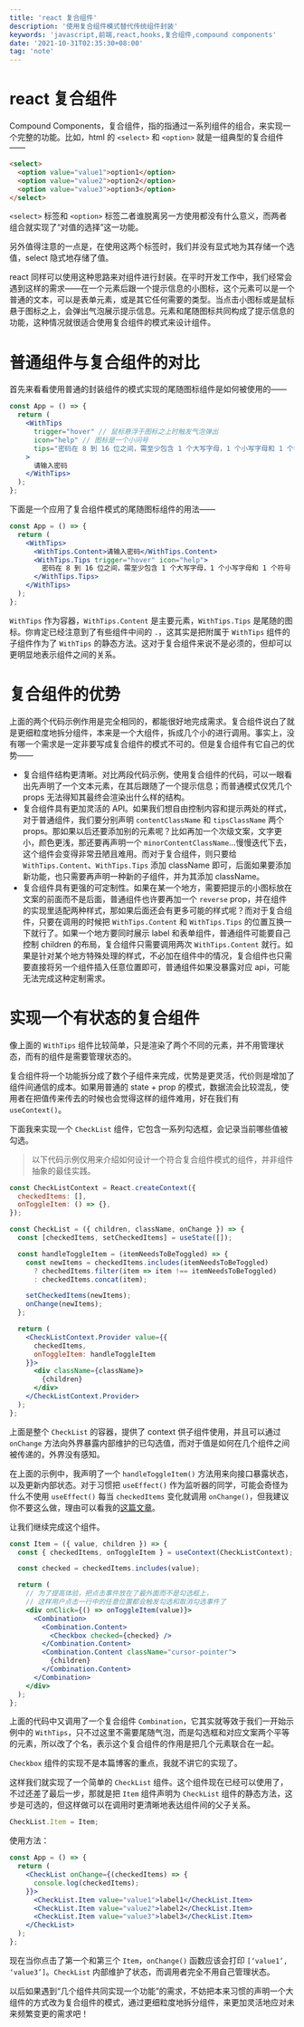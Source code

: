 ```yaml
---
title: 'react 复合组件'
description: '使用复合组件模式替代传统组件封装'
keywords: 'javascript,前端,react,hooks,复合组件,compound components'
date: '2021-10-31T02:35:30+08:00'
tag: 'note'
---
```


# react 复合组件

Compound Components，复合组件，指的指通过一系列组件的组合，来实现一个完整的功能。比如，html 的 `<select>` 和 `<option>` 就是一组典型的复合组件——

```html
<select>
  <option value="value1">option1</option>
  <option value="value2">option2</option>
  <option value="value3">option3</option>
</select>
```

`<select>` 标签和 `<option>` 标签二者谁脱离另一方使用都没有什么意义，而两者组合就实现了“对值的选择”这一功能。

另外值得注意的一点是，在使用这两个标签时，我们并没有显式地为其存储一个选值，select 隐式地存储了值。

react 同样可以使用这种思路来对组件进行封装。在平时开发工作中，我们经常会遇到这样的需求——在一个元素后跟一个提示信息的小图标，这个元素可以是一个普通的文本，可以是表单元素，或是其它任何需要的类型。当点击小图标或是鼠标悬于图标之上，会弹出气泡展示提示信息。元素和尾随图标共同构成了提示信息的功能，这种情况就很适合使用复合组件的模式来设计组件。

# 普通组件与复合组件的对比

首先来看看使用普通的封装组件的模式实现的尾随图标组件是如何被使用的——

```jsx
const App = () => {
  return (
    <WithTips
      trigger="hover" // 鼠标悬浮于图标之上时触发气泡弹出
      icon="help" // 图标是一个小问号
      tips="密码在 8 到 16 位之间，需至少包含 1 个大写字母，1 个小写字母和 1 个符号" // 气泡中的文案
    >
      请输入密码
    </WithTips>
  );
};
```

下面是一个应用了复合组件模式的尾随图标组件的用法——

```jsx
const App = () => {
  return (
    <WithTips>
      <WithTips.Content>请输入密码</WithTips.Content>
      <WithTips.Tips trigger="hover" icon="help">
        密码在 8 到 16 位之间，需至少包含 1 个大写字母，1 个小写字母和 1 个符号
      </WithTips.Tips>
    </WithTips>
  );
};
```

`WithTips` 作为容器，`WithTips.Content` 是主要元素，`WithTips.Tips` 是尾随的图标。你肯定已经注意到了有些组件中间的 `.`，这其实是把附属于 `WithTips` 组件的子组件作为了 `WithTips` 的静态方法。这对于复合组件来说不是必须的，但却可以更明显地表示组件之间的关系。

# 复合组件的优势

上面的两个代码示例作用是完全相同的，都能很好地完成需求。复合组件说白了就是更细粒度地拆分组件，本来是一个大组件，拆成几个小的进行调用。事实上，没有哪一个需求是一定非要写成复合组件的模式不可的。但是复合组件有它自己的优势——

- 复合组件结构更清晰。对比两段代码示例，使用复合组件的代码，可以一眼看出先声明了一个文本元素，在其后跟随了一个提示信息；而普通模式仅凭几个 props 无法得知其最终会渲染出什么样的结构。
- 复合组件具有更加灵活的 API。如果我们想自由控制内容和提示两处的样式，对于普通组件，我们要分别声明 `contentClassName` 和 `tipsClassName` 两个 props。那如果以后还要添加别的元素呢？比如再加一个次级文案，文字更小，颜色更浅，那还要再声明一个 `minorContentClassName`…慢慢迭代下去，这个组件会变得非常丑陋且难用。而对于复合组件，则只要给 `WithTips.Content`、`WithTips.Tips` 添加 className 即可，后面如果要添加新功能，也只需要再声明一种新的子组件，并为其添加 className。
- 复合组件具有更强的可定制性。如果在某一个地方，需要把提示的小图标放在文案的前面而不是后面，普通组件也许要再加一个 `reverse` prop，并在组件的实现里适配两种样式，那如果后面还会有更多可能的样式呢？而对于复合组件，只要在调用的时候把 `WithTips.Content` 和 `WithTips.Tips` 的位置互换一下就行了。如果一个地方要同时展示 label 和表单组件，普通组件可能要自己控制 children 的布局，复合组件只需要调用两次 `WithTips.Content` 就行。如果是针对某个地方特殊处理的样式，不必加在组件中的情况，复合组件也只需要直接将另一个组件插入任意位置即可，普通组件如果没暴露对应 api，可能无法完成这种定制需求。

# 实现一个有状态的复合组件

像上面的 `WithTips` 组件比较简单，只是渲染了两个不同的元素，并不用管理状态，而有的组件是需要管理状态的。

复合组件将一个功能拆分成了数个子组件来完成，优势是更灵活，代价则是增加了组件间通信的成本。如果用普通的 state + prop 的模式，数据流会比较混乱，使用者在把值传来传去的时候也会觉得这样的组件难用，好在我们有 `useContext()`。

下面我来实现一个 `CheckList` 组件，它包含一系列勾选框，会记录当前哪些值被勾选。

> 以下代码示例仅用来介绍如何设计一个符合复合组件模式的组件，并非组件抽象的最佳实践。

```jsx
const CheckListContext = React.createContext({
  checkedItems: [],
  onToggleItem: () => {},
});

const CheckList = ({ children, className, onChange }) => {
  const [checkedItems, setCheckedItems] = useState([]);

  const handleToggleItem = (itemNeedsToBeToggled) => {
    const newItems = checkedItems.includes(itemNeedsToBeToggled)
      ? chechedItems.filter(item => item !== itemNeedsToBeToggled)
      : checkedItems.concat(item);

    setCheckedItems(newItems);
    onChange(newItems);
  };

  return (
    <CheckListContext.Provider value={{
      checkedItems,
      onToggleItem: handleToggleItem
    }}>
      <div className={className}>
        {children}
      </div>
    </CheckListContext.Provider>
  );
};
```

上面是整个 `CheckList` 的容器，提供了 context 供子组件使用，并且可以通过 `onChange` 方法向外界暴露内部维护的已勾选值，而对于值是如何在几个组件之间被传递的，外界没有感知。

在上面的示例中，我声明了一个 `handleToggleItem()` 方法用来向接口暴露状态，以及更新内部状态。对于习惯把 `useEffect()` 作为监听器的同学，可能会奇怪为什么不使用 `useEffect()` 每当 `checkedItems` 变化就调用 `onChange()`，但我建议你不要这么做，理由可以看我的[这篇文章](/posts/my-experience-with-react-hooks)。

让我们继续完成这个组件。

```jsx
const Item = ({ value, children }) => {
  const { checkedItems, onToggleItem } = useContext(CheckListContext);

  const checked = checkedItems.includes(value);

  return (
    // 为了提高体验，把点击事件放在了最外面而不是勾选框上，
    // 这样用户点击一行中的任意位置都会触发勾选和取消勾选事件了
    <div onClick={() => onToggleItem(value)}>
      <Combination>
        <Combination.Content>
          <Checkbox checked={checked} />
        </Combination.Content>
        <Combination.Content className="cursor-pointer">
          {children}
        </Combination.Content>
      </Combination>
    </div>
  );
};
```

上面的代码中又调用了一个复合组件 `Combination`，它其实就等效于我们一开始示例中的 `WithTips`，只不过这里不需要尾随气泡，而是勾选框和对应文案两个平等的元素，所以改了个名，表示这个复合组件的作用是把几个元素联合在一起。

`Checkbox` 组件的实现不是本篇博客的重点，我就不讲它的实现了。

这样我们就实现了一个简单的 `CheckList` 组件。这个组件现在已经可以使用了，不过还差了最后一步，那就是把 `Item` 组件声明为 `CheckList` 组件的静态方法，这步是可选的，但这样做可以在调用时更清晰地表达组件间的父子关系。

```jsx
CheckList.Item = Item;
```

使用方法：

```jsx
const App = () => {
  return (
    <CheckList onChange={(checkedItems) => {
      console.log(checkedItems);
    }}>
      <CheckList.Item value="value1">label1</CheckList.Item>
      <CheckList.Item value="value2">label2</CheckList.Item>
      <CheckList.Item value="value3">label3</CheckList.Item>
    </CheckList>
  );
};
```

现在当你点击了第一个和第三个 `Item`，`onChange()` 函数应该会打印 `[‘value1’, ‘value3’]`。`CheckList` 内部维护了状态，而调用者完全不用自己管理状态。

以后如果遇到“几个组件共同实现一个功能”的需求，不妨把本来习惯的声明一个大组件的方式改为复合组件的模式，通过更细粒度地拆分组件，来更加灵活地应对未来频繁变更的需求吧！